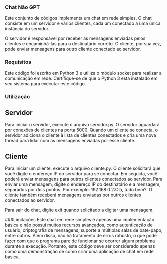 ### Chat Não GPT
Este conjunto de códigos implementa um chat em rede simples. O chat consiste em um servidor e vários clientes, cada um conectado a uma única instância do servidor.

O servidor é responsável por receber as mensagens enviadas pelos clientes e encaminhá-las para o destinatário correto. O cliente, por sua vez, pode enviar mensagens para outro cliente conectado ao servidor.

### Requisitos
Este código foi escrito em Python 3 e utiliza o módulo socket para realizar a comunicação em rede. Certifique-se de que o Python 3 está instalado em seu sistema para executar este código.

### Utilização
##  Servidor
Para iniciar o servidor, execute o arquivo servidor.py. O servidor aguardará por conexões de clientes na porta 5000. Quando um cliente se conecta, o servidor adiciona o cliente à lista de clientes conectados e cria uma nova thread para lidar com as mensagens enviadas por esse cliente.

## Cliente
Para iniciar um cliente, execute o arquivo cliente.py. O cliente solicitará que você digite o endereço IP do servidor para se conectar. Em seguida, você poderá enviar mensagens para outros clientes conectados ao servidor. Para enviar uma mensagem, digite o endereço IP do destinatário e a mensagem, separados por dois pontos. Por exemplo: 192.168.0.2:Olá, tudo bem?. O cliente também receberá mensagens enviadas por outros clientes conectados ao servidor.

Para sair do chat, digite exit quando solicitado a digitar uma mensagem.

###Limitações
Este chat em rede simples é apenas uma implementação básica e não possui muitos recursos avançados, como autenticação de usuário, criptografia de mensagens, suporte a múltiplas salas de bate-papo, entre outros. Além disso, não há tratamento de erros robusto, o que pode fazer com que o programa pare de funcionar se ocorrer algum problema durante a execução. Portanto, este código deve ser considerado apenas como uma demonstração de como criar uma aplicação de chat em rede básica.
